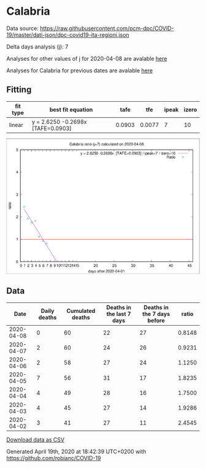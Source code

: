 # Calabria

Data source: https://raw.githubusercontent.com/pcm-dpc/COVID-19/master/dati-json/dpc-covid19-ita-regioni.json

Delta days analysis (j): 7

Analyses for other values of j for 2020-04-08 are avalable [here](../2020-04-08/README.md)

Analyses for Calabria for previous dates are avalable [here](../README.md)

## Fitting 
|fit type|best fit equation|tafe|tfe|ipeak|izero|
|-------|-----|--------|------|---|---|
|linear|y = 2.6250 -0.2698x  [TAFE=0.0903]|0.0903|0.0077|7|10|

![Plot](COVID-19_calabria_j7_2020-04-08.png)

## Data
|Date|Daily deaths|Cumulated deaths|Deaths in the last 7 days|Deaths in the 7 days before|ratio|
|----|----------|-----------|-------|--------------------|-----|
|2020-04-08|0|60|22|27|0.8148|
|2020-04-07|2|60|24|26|0.9231|
|2020-04-06|2|58|27|24|1.1250|
|2020-04-05|7|56|31|17|1.8235|
|2020-04-04|4|49|28|16|1.7500|
|2020-04-03|4|45|27|14|1.9286|
|2020-04-02|3|41|27|11|2.4545|

[Download data as CSV](COVID-19_calabria_j7_2020-04-08.csv)

Generated April 19th, 2020 at 18:42:39 UTC+0200 with https://github.com/robianc/COVID-19
